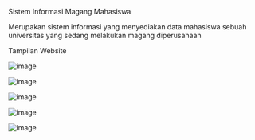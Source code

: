 Sistem Informasi Magang Mahasiswa


Merupakan sistem informasi yang menyediakan data mahasiswa sebuah universitas yang sedang melakukan magang diperusahaan


Tampilan Website

![image](https://github.com/RizhaTriLestari/SistemInformasiMagang/assets/167195750/859a8e45-9253-46d9-9c80-f1697e380e38)


![image](https://github.com/RizhaTriLestari/SistemInformasiMagang/assets/167195750/25718321-45fe-4bef-9ecf-a14365fbd32a)


![image](https://github.com/RizhaTriLestari/SistemInformasiMagang/assets/167195750/5f8d3b73-35b1-4c5c-b373-3d317289303f)


![image](https://github.com/RizhaTriLestari/SistemInformasiMagang/assets/167195750/49bf24a0-05e6-473b-b37e-597f07d8d0a3)

![image](https://github.com/RizhaTriLestari/SistemInformasiMagang/assets/167195750/040180ab-55ed-4584-86d3-5f404b78b68a)





